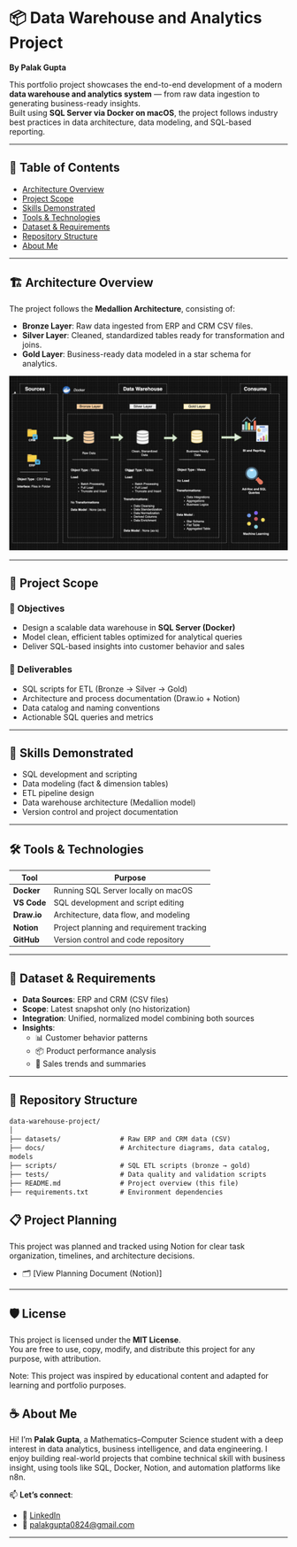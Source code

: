 # 📦 Data Warehouse and Analytics Project  
**By Palak Gupta**

This portfolio project showcases the end-to-end development of a modern **data warehouse and analytics system** — from raw data ingestion to generating business-ready insights.  
Built using **SQL Server via Docker on macOS**, the project follows industry best practices in data architecture, data modeling, and SQL-based reporting.

---

## 📌 Table of Contents
- [Architecture Overview](#architecture-overview)
- [Project Scope](#project-scope)
- [Skills Demonstrated](#skills-demonstrated)
- [Tools & Technologies](#tools--technologies)
- [Dataset & Requirements](#dataset--requirements)
- [Repository Structure](#repository-structure)
- [About Me](#about-me)

---

## 🏗️ Architecture Overview

The project follows the **Medallion Architecture**, consisting of:

- **Bronze Layer**: Raw data ingested from ERP and CRM CSV files.
- **Silver Layer**: Cleaned, standardized tables ready for transformation and joins.
- **Gold Layer**: Business-ready data modeled in a star schema for analytics.

![Data Warehouse Architecture](docker_files/SQL-Data%20Warehouse%20Project-Docker.png)


---

## 📖 Project Scope

### 🎯 Objectives
- Design a scalable data warehouse in **SQL Server (Docker)**
- Model clean, efficient tables optimized for analytical queries
- Deliver SQL-based insights into customer behavior and sales

### 🔧 Deliverables
- SQL scripts for ETL (Bronze → Silver → Gold)
- Architecture and process documentation (Draw.io + Notion)
- Data catalog and naming conventions
- Actionable SQL queries and metrics

---

## 🧠 Skills Demonstrated

- SQL development and scripting  
- Data modeling (fact & dimension tables)  
- ETL pipeline design  
- Data warehouse architecture (Medallion model)  
- Version control and project documentation  

---

## 🛠️ Tools & Technologies

| Tool       | Purpose                                 |
|------------|------------------------------------------|
| **Docker** | Running SQL Server locally on macOS      |
| **VS Code**| SQL development and script editing       |
| **Draw.io**| Architecture, data flow, and modeling    |
| **Notion** | Project planning and requirement tracking|
| **GitHub** | Version control and code repository      |

---

## 🚀 Dataset & Requirements

- **Data Sources**: ERP and CRM (CSV files)
- **Scope**: Latest snapshot only (no historization)
- **Integration**: Unified, normalized model combining both sources
- **Insights**:
  - 📊 Customer behavior patterns  
  - 📦 Product performance analysis  
  - 💸 Sales trends and summaries  

---

## 📂 Repository Structure
```text
data-warehouse-project/
│
├── datasets/               # Raw ERP and CRM data (CSV)
├── docs/                   # Architecture diagrams, data catalog, models
├── scripts/                # SQL ETL scripts (bronze → gold)
├── tests/                  # Data quality and validation scripts
├── README.md               # Project overview (this file)
├── requirements.txt        # Environment dependencies

```

## 📋 Project Planning

This project was planned and tracked using Notion for clear task organization, timelines, and architecture decisions.

- 🗂️ [View Planning Document (Notion)]

---

## 🛡️ License

This project is licensed under the **MIT License**.  
You are free to use, copy, modify, and distribute this project for any purpose, with attribution.

Note: This project was inspired by educational content and adapted for learning and portfolio purposes.


## ☕ About Me

Hi! I’m **Palak Gupta**, a Mathematics–Computer Science student with a deep interest in data analytics, business intelligence, and data engineering. I enjoy building real-world projects that combine technical skill with business insight, using tools like SQL, Docker, Notion, and automation platforms like n8n.

📫 **Let’s connect**:  
- 🔗 [LinkedIn](https://www.linkedin.com/in/palakgupta28/)  
- 📧 [palakgupta0824@gmail.com](mailto:palakgupta0824@gmail.com)  

---

